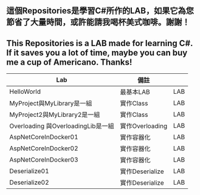 ## 這個Repositories是學習C#所作的LAB，如果它為您節省了大量時間，或許能請我喝杯美式咖啡。謝謝！

## This Repositories is a LAB made for learning C#. If it saves you a lot of time, maybe you can buy me a cup of Americano. Thanks!

| Lab                                                 | 備註       |         |
| --------------------------------------------------- | ---------- | ------- |
|HelloWorld                                           | 最基本LAB   | LAB     |
|MyProject與MyLibrary是一組                            | 實作Class  | LAB     |
|MyProject2與MyLibrary2是一組                          | 實作Class  | LAB     |
|Overloading 與OverloadingLib是一組                    | 實作Overloading  |  LAB     |
|AspNetCoreInDocker01                                 | 實作容器化  | LAB     |
|AspNetCoreInDocker02                                 | 實作容器化  | LAB     |
|AspNetCoreInDocker03                                 | 實作容器化  | LAB     |
|Deserialize01                                        | 實作Deserialize  | LAB     |
|Deserialize02                                        | 實作Deserialize  | LAB     |
